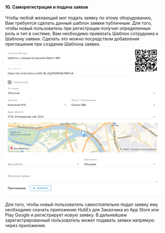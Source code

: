 #### 10. Саморегистрация и подача заявок
Чтобы любой желающий мог подать заявку по этому оборудованию, Вам требуется сделать данный шаблон заявки публичным. Для того, чтобы новый пользователь при регистрации получил определенные роль и тип в системе, Вам необходимо привязать Шаблон сотрудника к Шаблону заявки. Сделать это можно посредством добавления приглашения при создании Шаблона заявки.
![Приглашение.png](/attachments/images/Приглашение.png)

Для того, чтобы новый пользователь самостоятельно подал заявку ему необходимо скачать приложение HubEx для Заказчика из App Store или Play Google и регистрирует новую заявку.
В дальнейшем зарегистрированный пользователь может подавать заявки напрямую через приложение.
